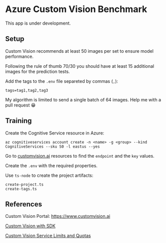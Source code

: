 # Azure Custom Vision Benchmark

This app is under development.

## Setup

Custom Vision recommends at least 50 images per set to ensure model performance. 

Following the rule of thumb 70/30 you should have at least 15 additional images for the prediction tests.

Add the tags to the `.env` file separeted by commas (`,`):

```
tags=tag1,tag2,tag3
```

My algorithm is limited to send a single batch of 64 images. Help me with a pull request :grin:

## Training

Create the Cognitive Service resource in Azure:

```
az cognitiveservices account create -n <name> -g <group> --kind CognitiveServices --sku S0 -l eastus --yes
```

Go to [customvision.ai](https://www.customvision.ai/projects#/settings) resources to find the `endpoint` and the `key` values.

Create the `.env` with the required properties.

Use `ts-node` to create the project artifacts:

```
create-project.ts
create-tags.ts
```

## References

Custom Vision Portal: https://www.customvision.ai

[Custom Vision with SDK](https://docs.microsoft.com/en-us/azure/cognitive-services/custom-vision-service/quickstarts/image-classification?pivots=programming-language-javascript)

[Custom Vision Service Limits and Quotas](https://docs.microsoft.com/en-us/azure/cognitive-services/custom-vision-service/limits-and-quotas)